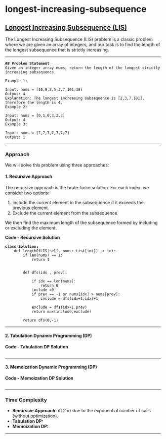 # longest-increasing-subsequence

## [Longest Increasing Subsequence (LIS)](https://leetcode.com/problems/longest-increasing-subsequence/)

The Longest Increasing Subsequence (LIS) problem is a classic problem where we are given an array of integers, and our task is to find the length of the longest subsequence that is strictly increasing.

***

<pre class="language-markdown"><code class="lang-markdown"><strong>## Problem Statement
</strong>Given an integer array nums, return the length of the longest strictly increasing subsequence.

Example 1:

Input: nums = [10,9,2,5,3,7,101,18]
Output: 4
Explanation: The longest increasing subsequence is [2,3,7,101], therefore the length is 4.
Example 2:

Input: nums = [0,1,0,3,2,3]
Output: 4
Example 3:

Input: nums = [7,7,7,7,7,7,7]
Output: 1
</code></pre>

***

### Approach

We will solve this problem using three approaches:

#### 1. **Recursive Approach**

The recursive approach is the brute-force solution. For each index, we consider two options:

1. Include the current element in the subsequence if it exceeds the previous element.
2. Exclude the current element from the subsequence.

We then find the maximum length of the subsequence formed by including or excluding the element.

**Code - Recursive Solution**

<pre class="language-python"><code class="lang-python"><strong>class Solution:
</strong>    def lengthOfLIS(self, nums: List[int]) -> int:
        if len(nums) == 1:
            return 1
        

        def dfs(idx , prev):
            
            if idx == len(nums):
                return 0
            include =0
            if prev == -1 or nums[idx] > nums[prev]:
                include = dfs(idx+1,idx)+1

            exclude = dfs(idx+1,prev)
            return max(include,exclude)

        return dfs(0,-1)
</code></pre>

***

#### 2. **Tabulation Dynamic Programming (DP)**



**Code - Tabulation DP Solution**

```python
```

***

#### 3. **Memoization Dynamic Programming (DP)**



**Code - Memoization DP Solution**

```python
```

***

### Time Complexity

* **Recursive Approach:** `O(2^n)` due to the exponential number of calls (without optimization).
* **Tabulation DP:**&#x20;
* **Memoization DP:**&#x20;

***
